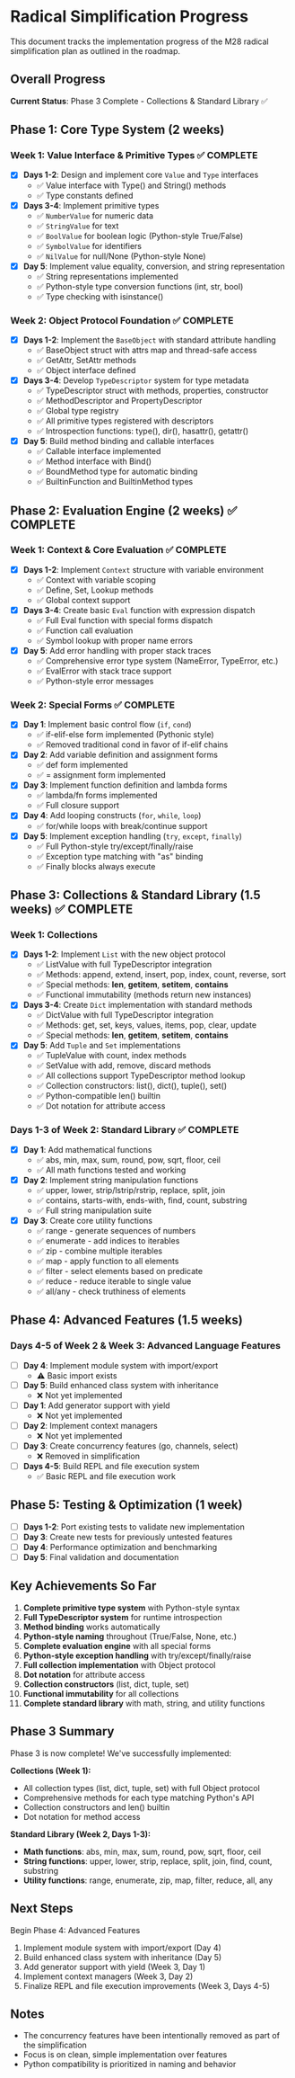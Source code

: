 # Radical Simplification Progress

This document tracks the implementation progress of the M28 radical simplification plan as outlined in the roadmap.

## Overall Progress

**Current Status**: Phase 3 Complete - Collections & Standard Library ✅

## Phase 1: Core Type System (2 weeks)

### Week 1: Value Interface & Primitive Types ✅ COMPLETE
- [x] **Days 1-2**: Design and implement core `Value` and `Type` interfaces
  - ✅ Value interface with Type() and String() methods
  - ✅ Type constants defined
- [x] **Days 3-4**: Implement primitive types
  - ✅ `NumberValue` for numeric data
  - ✅ `StringValue` for text
  - ✅ `BoolValue` for boolean logic (Python-style True/False)
  - ✅ `SymbolValue` for identifiers
  - ✅ `NilValue` for null/None (Python-style None)
- [x] **Day 5**: Implement value equality, conversion, and string representation
  - ✅ String representations implemented
  - ✅ Python-style type conversion functions (int, str, bool)
  - ✅ Type checking with isinstance()

### Week 2: Object Protocol Foundation ✅ COMPLETE
- [x] **Days 1-2**: Implement the `BaseObject` with standard attribute handling
  - ✅ BaseObject struct with attrs map and thread-safe access
  - ✅ GetAttr, SetAttr methods
  - ✅ Object interface defined
- [x] **Days 3-4**: Develop `TypeDescriptor` system for type metadata
  - ✅ TypeDescriptor struct with methods, properties, constructor
  - ✅ MethodDescriptor and PropertyDescriptor
  - ✅ Global type registry
  - ✅ All primitive types registered with descriptors
  - ✅ Introspection functions: type(), dir(), hasattr(), getattr()
- [x] **Day 5**: Build method binding and callable interfaces
  - ✅ Callable interface implemented
  - ✅ Method interface with Bind()
  - ✅ BoundMethod type for automatic binding
  - ✅ BuiltinFunction and BuiltinMethod types

## Phase 2: Evaluation Engine (2 weeks) ✅ COMPLETE

### Week 1: Context & Core Evaluation ✅ COMPLETE
- [x] **Days 1-2**: Implement `Context` structure with variable environment
  - ✅ Context with variable scoping
  - ✅ Define, Set, Lookup methods
  - ✅ Global context support
- [x] **Days 3-4**: Create basic `Eval` function with expression dispatch
  - ✅ Full Eval function with special forms dispatch
  - ✅ Function call evaluation
  - ✅ Symbol lookup with proper name errors
- [x] **Day 5**: Add error handling with proper stack traces
  - ✅ Comprehensive error type system (NameError, TypeError, etc.)
  - ✅ EvalError with stack trace support
  - ✅ Python-style error messages

### Week 2: Special Forms ✅ COMPLETE
- [x] **Day 1**: Implement basic control flow (`if`, `cond`)
  - ✅ if-elif-else form implemented (Pythonic style)
  - ✅ Removed traditional cond in favor of if-elif chains
- [x] **Day 2**: Add variable definition and assignment forms
  - ✅ def form implemented
  - ✅ = assignment form implemented
- [x] **Day 3**: Implement function definition and lambda forms
  - ✅ lambda/fn forms implemented
  - ✅ Full closure support
- [x] **Day 4**: Add looping constructs (`for`, `while`, `loop`)
  - ✅ for/while loops with break/continue support
- [x] **Day 5**: Implement exception handling (`try`, `except`, `finally`)
  - ✅ Full Python-style try/except/finally/raise
  - ✅ Exception type matching with "as" binding
  - ✅ Finally blocks always execute

## Phase 3: Collections & Standard Library (1.5 weeks) ✅ COMPLETE

### Week 1: Collections
- [x] **Days 1-2**: Implement `List` with the new object protocol
  - ✅ ListValue with full TypeDescriptor integration
  - ✅ Methods: append, extend, insert, pop, index, count, reverse, sort
  - ✅ Special methods: __len__, __getitem__, __setitem__, __contains__
  - ✅ Functional immutability (methods return new instances)
- [x] **Days 3-4**: Create `Dict` implementation with standard methods
  - ✅ DictValue with full TypeDescriptor integration
  - ✅ Methods: get, set, keys, values, items, pop, clear, update
  - ✅ Special methods: __len__, __getitem__, __setitem__, __contains__
- [x] **Day 5**: Add `Tuple` and `Set` implementations
  - ✅ TupleValue with count, index methods
  - ✅ SetValue with add, remove, discard methods
  - ✅ All collections support TypeDescriptor method lookup
  - ✅ Collection constructors: list(), dict(), tuple(), set()
  - ✅ Python-compatible len() builtin
  - ✅ Dot notation for attribute access

### Days 1-3 of Week 2: Standard Library ✅ COMPLETE
- [x] **Day 1**: Add mathematical functions
  - ✅ abs, min, max, sum, round, pow, sqrt, floor, ceil
  - ✅ All math functions tested and working
- [x] **Day 2**: Implement string manipulation functions
  - ✅ upper, lower, strip/lstrip/rstrip, replace, split, join
  - ✅ contains, starts-with, ends-with, find, count, substring
  - ✅ Full string manipulation suite
- [x] **Day 3**: Create core utility functions
  - ✅ range - generate sequences of numbers
  - ✅ enumerate - add indices to iterables
  - ✅ zip - combine multiple iterables
  - ✅ map - apply function to all elements
  - ✅ filter - select elements based on predicate
  - ✅ reduce - reduce iterable to single value
  - ✅ all/any - check truthiness of elements

## Phase 4: Advanced Features (1.5 weeks)

### Days 4-5 of Week 2 & Week 3: Advanced Language Features
- [ ] **Day 4**: Implement module system with import/export
  - ⚠️ Basic import exists
- [ ] **Day 5**: Build enhanced class system with inheritance
  - ❌ Not yet implemented
- [ ] **Day 1**: Add generator support with yield
  - ❌ Not yet implemented
- [ ] **Day 2**: Implement context managers
  - ❌ Not yet implemented
- [ ] **Day 3**: Create concurrency features (go, channels, select)
  - ❌ Removed in simplification
- [ ] **Days 4-5**: Build REPL and file execution system
  - ✅ Basic REPL and file execution work

## Phase 5: Testing & Optimization (1 week)

- [ ] **Days 1-2**: Port existing tests to validate new implementation
- [ ] **Day 3**: Create new tests for previously untested features
- [ ] **Day 4**: Performance optimization and benchmarking
- [ ] **Day 5**: Final validation and documentation

## Key Achievements So Far

1. **Complete primitive type system** with Python-style syntax
2. **Full TypeDescriptor system** for runtime introspection
3. **Method binding** works automatically
4. **Python-style naming** throughout (True/False, None, etc.)
5. **Complete evaluation engine** with all special forms
6. **Python-style exception handling** with try/except/finally/raise
7. **Full collection implementation** with Object protocol
8. **Dot notation** for attribute access
9. **Collection constructors** (list, dict, tuple, set)
10. **Functional immutability** for all collections
11. **Complete standard library** with math, string, and utility functions

## Phase 3 Summary

Phase 3 is now complete! We've successfully implemented:

**Collections (Week 1):**
- All collection types (list, dict, tuple, set) with full Object protocol
- Comprehensive methods for each type matching Python's API
- Collection constructors and len() builtin
- Dot notation for method access

**Standard Library (Week 2, Days 1-3):**
- **Math functions**: abs, min, max, sum, round, pow, sqrt, floor, ceil
- **String functions**: upper, lower, strip, replace, split, join, find, count, substring
- **Utility functions**: range, enumerate, zip, map, filter, reduce, all, any

## Next Steps

Begin Phase 4: Advanced Features
1. Implement module system with import/export (Day 4)
2. Build enhanced class system with inheritance (Day 5)
3. Add generator support with yield (Week 3, Day 1)
4. Implement context managers (Week 3, Day 2)
5. Finalize REPL and file execution improvements (Week 3, Days 4-5)

## Notes

- The concurrency features have been intentionally removed as part of the simplification
- Focus is on clean, simple implementation over features
- Python compatibility is prioritized in naming and behavior